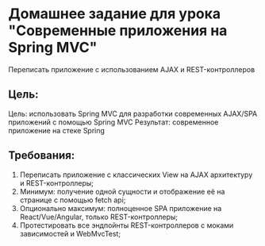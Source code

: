 # Домашнее задание для урока "Современные приложения на Spring MVC"

Переписать приложение с использованием AJAX и REST-контроллеров

## Цель:
Цель: использовать Spring MVC для разработки современных AJAX/SPA приложений c помощью Spring MVC
Результат: современное приложение на стеке Spring

## Требования:
1. Переписать приложение с классических View на AJAX архитектуру и REST-контроллеры;
2. Минимум: получение одной сущности и отображение её на странице с помощью fetch api;
3. Опционально максимум: полноценное SPA приложение на React/Vue/Angular, только REST-контроллеры;
4. Протестировать все эндпойнты REST-контроллеров с моками зависимостей и WebMvcTest;
